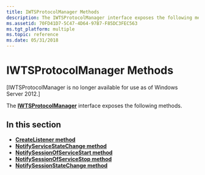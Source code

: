 ```yaml
---
title: IWTSProtocolManager Methods
description: The IWTSProtocolManager interface exposes the following methods.
ms.assetid: 70FD41D7-5C47-4D64-97B7-F85DC3FEC563
ms.tgt_platform: multiple
ms.topic: reference
ms.date: 05/31/2018
---
```


# IWTSProtocolManager Methods

\[IWTSProtocolManager is no longer available for use as of Windows Server 2012.\]

The [**IWTSProtocolManager**](/windows/desktop/api/wtsprotocol/nn-wtsprotocol-iwtsprotocolmanager) interface exposes the following methods.

## In this section

-   [**CreateListener method**](/windows/desktop/api/Wtsprotocol/nf-wtsprotocol-iwtsprotocolmanager-createlistener)
-   [**NotifyServiceStateChange method**](/windows/desktop/api/Wtsprotocol/nf-wtsprotocol-iwtsprotocolmanager-notifyservicestatechange)
-   [**NotifySessionOfServiceStart method**](/windows/desktop/api/Wtsprotocol/nf-wtsprotocol-iwtsprotocolmanager-notifysessionofservicestart)
-   [**NotifySessionOfServiceStop method**](/windows/desktop/api/Wtsprotocol/nf-wtsprotocol-iwtsprotocolmanager-notifysessionofservicestop)
-   [**NotifySessionStateChange method**](/windows/desktop/api/Wtsprotocol/nf-wtsprotocol-iwtsprotocolmanager-notifysessionstatechange)

 

 




